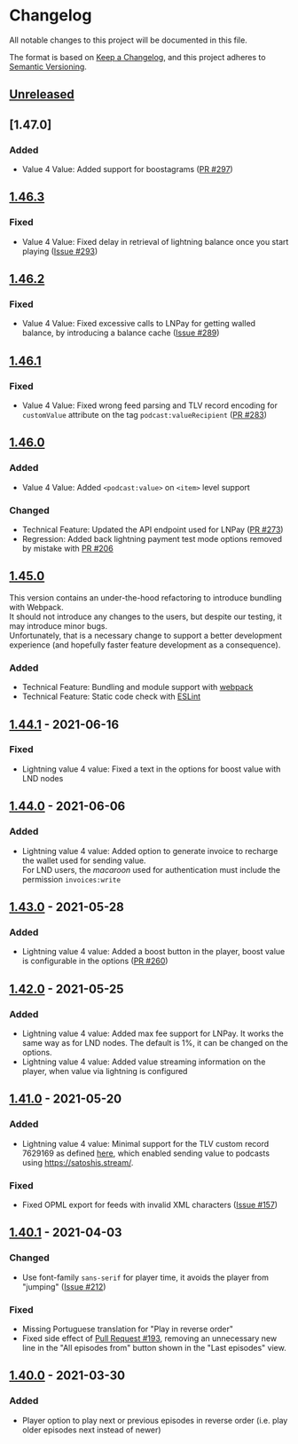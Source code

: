 # Changelog

All notable changes to this project will be documented in this file.

The format is based on [Keep a Changelog](https://keepachangelog.com/en/1.0.0/),
and this project adheres to [Semantic Versioning](https://semver.org/spec/v2.0.0.html).

## [Unreleased]

## [1.47.0]

### Added 

- Value 4 Value: Added support for boostagrams ([PR #297](https://github.com/podStation/podStation/pull/297))

## [1.46.3]

### Fixed

- Value 4 Value: Fixed delay in retrieval of lightning balance once you start playing ([Issue #293](https://github.com/podStation/podStation/issues/293))

## [1.46.2]

### Fixed

- Value 4 Value: Fixed excessive calls to LNPay for getting walled balance, by introducing a balance cache ([Issue #289](https://github.com/podStation/podStation/issues/289))

## [1.46.1]

### Fixed

- Value 4 Value: Fixed wrong feed parsing and TLV record encoding for `customValue` attribute on the tag `podcast:valueRecipient` ([PR #283](https://github.com/podStation/podStation/pull/288))

## [1.46.0]

### Added

- Value 4 Value: Added `<podcast:value>` on `<item>` level support

### Changed

- Technical Feature: Updated the API endpoint used for LNPay ([PR #273](https://github.com/podStation/podStation/pull/273))
- Regression: Added back lightning payment test mode options removed by mistake with [PR #206](https://github.com/podStation/podStation/pull/206)

## [1.45.0]

This version contains an under-the-hood refactoring to introduce bundling with Webpack.  
It should not introduce any changes to the users, but despite our testing, it may introduce minor bugs.  
Unfortunately, that is a necessary change to support a better development experience (and hopefully faster feature development as a consequence).

### Added

- Technical Feature: Bundling and module support with [webpack](https://webpack.js.org/)
- Technical Feature: Static code check with [ESLint](https://eslint.org/)

## [1.44.1] - 2021-06-16

### Fixed

- Lightning value 4 value: Fixed a text in the options for boost value with LND nodes

## [1.44.0] - 2021-06-06

### Added

- Lightning value 4 value: Added option to generate invoice to recharge the wallet used for sending value.  
  For LND users, the _macaroon_ used for authentication must include the permission `invoices:write`

## [1.43.0] - 2021-05-28

### Added

- Lightning value 4 value: Added a boost button in the player, boost value is configurable in the options ([PR #260](https://github.com/podStation/podStation/pull/260))

## [1.42.0] - 2021-05-25

### Added

- Lightning value 4 value: Added max fee support for LNPay. It works the same way as for LND nodes. The default is 1%, it can be changed on the options.
- Lightning value 4 value: Added value streaming information on the player, when value via lightning is configured

## [1.41.0] - 2021-05-20

### Added

- Lightning value 4 value: Minimal support for the TLV custom record 7629169 as defined [here](https://github.com/satoshisstream/satoshis.stream/blob/main/TLV_registry.md#field-7629169), which enabled sending value to podcasts using <https://satoshis.stream/>.

### Fixed

- Fixed OPML export for feeds with invalid XML characters ([Issue #157](https://github.com/podStation/podStation/issues/157))

## [1.40.1] - 2021-04-03

### Changed

- Use font-family `sans-serif` for player time, it avoids the player from "jumping" ([Issue #212](https://github.com/podStation/podStation/issues/212))

### Fixed

- Missing Portuguese translation for "Play in reverse order"
- Fixed side effect of [Pull Request #193](https://github.com/podStation/podStation/pull/193), removing an unnecessary new line in the "All episodes from" button shown in the "Last episodes" view.

## [1.40.0] - 2021-03-30

### Added

- Player option to play next or previous episodes in reverse order (i.e. play older episodes next instead of newer)

[Unreleased]: https://github.com/podStation/podStation/compare/v1.46.2...HEAD
[1.46.3]: https://github.com/podStation/podStation/compare/v1.46.2...v1.46.3
[1.46.2]: https://github.com/podStation/podStation/compare/v1.46.1...v1.46.2
[1.46.1]: https://github.com/podStation/podStation/compare/v1.46.0...v1.46.1
[1.46.0]: https://github.com/podStation/podStation/compare/v1.45.0...v1.46.0
[1.45.0]: https://github.com/podStation/podStation/compare/v1.44.1...v1.45.0
[1.44.1]: https://github.com/podStation/podStation/compare/v1.44.0...v1.44.1
[1.44.0]: https://github.com/podStation/podStation/compare/v1.43.0...v1.44.0
[1.43.0]: https://github.com/podStation/podStation/compare/v1.42.0...v1.43.0
[1.42.0]: https://github.com/podStation/podStation/compare/v1.41.0...v1.42.0
[1.41.0]: https://github.com/podStation/podStation/compare/v1.40.1...v1.41.0
[1.40.1]: https://github.com/podStation/podStation/compare/v1.40.0...v1.40.1
[1.40.0]: https://github.com/podStation/podStation/compare/v1.38.0...v1.40.0